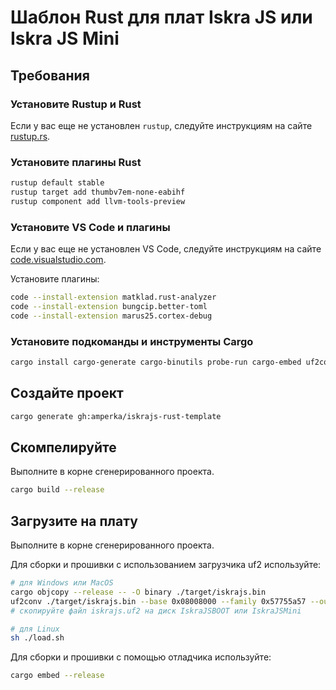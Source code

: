 # Шаблон Rust для плат Iskra JS или Iskra JS Mini

## Требования

### Установите Rustup и Rust

Если у вас еще не установлен `rustup`, следуйте инструкциям на сайте [rustup.rs](https://rustup.rs).

### Установите плагины Rust
```sh
rustup default stable
rustup target add thumbv7em-none-eabihf
rustup component add llvm-tools-preview
```

### Установите VS Code и плагины

Если у вас еще не установлен VS Code, следуйте инструкциям на сайте [code.visualstudio.com](https://code.visualstudio.com).

Установите плагины:
```sh
code --install-extension matklad.rust-analyzer
code --install-extension bungcip.better-toml
code --install-extension marus25.cortex-debug
```

### Установите подкоманды и инструменты Cargo

```sh
cargo install cargo-generate cargo-binutils probe-run cargo-embed uf2conv
```

## Создайте проект

```sh
cargo generate gh:amperka/iskrajs-rust-template
```

## Скомпелируйте

Выполните в корне сгенерированного проекта.

```sh
cargo build --release
```

## Загрузите на плату

Выполните в корне сгенерированного проекта.

Для сборки и прошивки с использованием загрузчика uf2 используйте:
```sh
# для Windows или MacOS
cargo objcopy --release -- -O binary ./target/iskrajs.bin
uf2conv ./target/iskrajs.bin --base 0x08008000 --family 0x57755a57 --output iskrajs.uf2
# скопируйте файл iskrajs.uf2 на диск IskraJSBOOT или IskraJSMini

# для Linux
sh ./load.sh
```

Для сборки и прошивки с помощью отладчика используйте:
```sh
cargo embed --release
```
